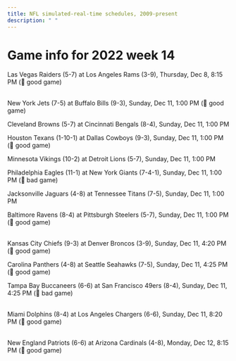 ```yaml
---
title: NFL simulated-real-time schedules, 2009-present
description: " "
---
```


# Game info for 2022 week 14

Las Vegas Raiders (5-7) at Los Angeles Rams (3-9), Thursday, Dec 8, 8:15 PM (:football: good game)

<br/>New York Jets (7-5) at Buffalo Bills (9-3), Sunday, Dec 11, 1:00 PM (:football: good game)

Cleveland Browns (5-7) at Cincinnati Bengals (8-4), Sunday, Dec 11, 1:00 PM

Houston Texans (1-10-1) at Dallas Cowboys (9-3), Sunday, Dec 11, 1:00 PM (:football: good game)

Minnesota Vikings (10-2) at Detroit Lions (5-7), Sunday, Dec 11, 1:00 PM

Philadelphia Eagles (11-1) at New York Giants (7-4-1), Sunday, Dec 11, 1:00 PM (:red_circle: bad game)

Jacksonville Jaguars (4-8) at Tennessee Titans (7-5), Sunday, Dec 11, 1:00 PM

Baltimore Ravens (8-4) at Pittsburgh Steelers (5-7), Sunday, Dec 11, 1:00 PM (:football: good game)

<br/>Kansas City Chiefs (9-3) at Denver Broncos (3-9), Sunday, Dec 11, 4:20 PM (:football: good game)

Carolina Panthers (4-8) at Seattle Seahawks (7-5), Sunday, Dec 11, 4:25 PM (:football: good game)

Tampa Bay Buccaneers (6-6) at San Francisco 49ers (8-4), Sunday, Dec 11, 4:25 PM (:red_circle: bad game)

<br/>Miami Dolphins (8-4) at Los Angeles Chargers (6-6), Sunday, Dec 11, 8:20 PM (:football: good game)

<br/>New England Patriots (6-6) at Arizona Cardinals (4-8), Monday, Dec 12, 8:15 PM (:football: good game)

